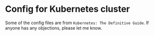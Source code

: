 # Config for Kubernetes cluster

Some of the config files are from `Kubernetes: The Definitive Guide`. If anyone has any objections, please let me know.
